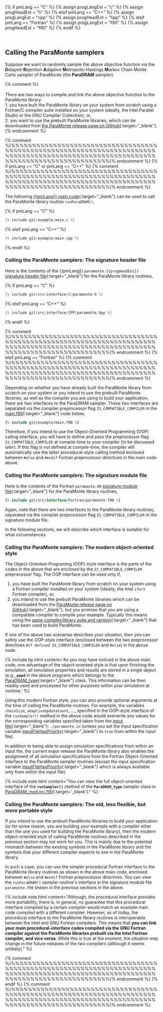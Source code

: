 {% if pmLang == "C" %}
    {% assign progLangExt = "c" %}
    {% assign progHeadExt = "h" %}
{% elsif pmLang == "C++" %}
    {% assign progLangExt = "cpp" %}
    {% assign progHeadExt = "hpp" %}
{% elsif pmLang == "Fortran" %}
    {% assign progLangExt = "f90" %}
    {% assign progHeadExt = "f90" %}
{% endif %}

<br>

## Calling the ParaMonte samplers  

Suppose we want to randomly sample the above objective function via the **D**elayed-**R**ejection **A**daptive **M**etropolis-Hastings **M**arkov Chain Monte Carlo sampler of ParaMonte (the **ParaDRAM** sampler).  

{% comment %}
    <a name="linking-methods"></a><br><br>
    There are two ways to compile and link the above objective function to the ParaMonte library:  
    1. you have built the ParaMonte library on your system from scratch using a Fortran/C compiler suite installed on your system (ideally, the Intel Parallel Studio or the GNU Compiler Collection), or,  
    2. you want to use the prebuilt ParaMonte libraries, which can be downloaded from [the ParaMonte release page on GitHub]({{site.currentRelease}}){:target="_blank"}.    
{% endcomment %}

{% comment %}%%%%%%%%%%%%%%%%%%%%%%%%%%%%%%%%%%%%%%%%%%%%%%%%%%%%%%%%%%%%%%%%%%%%%%%%%%%%%%%%%%%%%%%%%%%%%%%%%%%%%%%%%%%%%%%%%%%%%%%%%%%%%%%%%%%%{% endcomment %}
{% if pmLang == "C" or pmLang == "C++" %}
{% comment %}%%%%%%%%%%%%%%%%%%%%%%%%%%%%%%%%%%%%%%%%%%%%%%%%%%%%%%%%%%%%%%%%%%%%%%%%%%%%%%%%%%%%%%%%%%%%%%%%%%%%%%%%%%%%%%%%%%%%%%%%%%%%%%%%%%%%{% endcomment %}

The following [{{pmLang}} main code](https://raw.githubusercontent.com/cdslaborg/paramonte/main/example/main.{{progLangExt}}){:target="_blank"} can be used to call the ParaMonte library routine `runParaDRAM()`,  

{% if pmLang == "C" %}
```c
{% include git/example/main.c %}
```
{% elsif pmLang == "C++" %}
```cpp
{% include git/example/main.cpp %}
```
{% endif %}

### Calling the ParaMonte samplers: The signature header file  

Here is the contents of the {{pmLang}} `paramonte.{{progHeadExt}}` [signature header file](https://raw.githubusercontent.com/cdslaborg/paramonte/main/src/interface/{{pmLang}}/paramonte.{{progHeadExt}}){:target="_blank"} for the ParaMonte library routines,  

{% if pmLang == "C" %}
```c
{% include git/src/interface/C/paramonte.h %}
```
{% elsif pmLang == "C++" %}
```cpp
{% include git/src/interface/CPP/paramonte.hpp %}
```
{% endif %}

{% comment %}%%%%%%%%%%%%%%%%%%%%%%%%%%%%%%%%%%%%%%%%%%%%%%%%%%%%%%%%%%%%%%%%%%%%%%%%%%%%%%%%%%%%%%%%%%%%%%%%%%%%%%%%%%%%%%%%%%%%%%%%%%%%%%%%%%%%{% endcomment %}
{% elsif pmLang == "Fortran" %}
{% comment %}%%%%%%%%%%%%%%%%%%%%%%%%%%%%%%%%%%%%%%%%%%%%%%%%%%%%%%%%%%%%%%%%%%%%%%%%%%%%%%%%%%%%%%%%%%%%%%%%%%%%%%%%%%%%%%%%%%%%%%%%%%%%%%%%%%%%{% endcomment %}

Depending on whether you have already built the ParaMonte library from scratch on your system or you intend to use the prebuilt ParaMonte libraries, as well as the compiler you are using to build your application, there are two interfaces to the ParaDRAM sampler. These two interfaces are separated via the compiler preprocessor flag `IS_COMPATIBLE_COMPILER` in the [main.f90](https://raw.githubusercontent.com/cdslaborg/paramonte/main/example/main.f90){:target="_blank"} code below,  

```fortran
{% include git/example/main.f90 %}
```  

Therefore, if you intend to use the Object-Oriented Programming (OOP) calling interface, you will have to define and pass the preprocessor flag `IS_COMPATIBLE_COMPILER` at compile-time to your compiler (to be discussed later). If this flag is not defined at compile-time, the compiler will automatically use the latter procedural-style calling method enclosed between `#else` and `#endif` Fortran preprocessor directives in the main code above.  

### Calling the ParaMonte samplers: The signature module file  

Here is the contents of the Fortran `paramonte.90` [signature module file](https://raw.githubusercontent.com/cdslaborg/paramonte/main/src/interface/Fortran/paramonte.f90){:target="_blank"} for the ParaMonte library routines,  

```fortran
{% include git/src/interface/Fortran/paramonte.f90 %}
```

Again, note that there are two interfaces to the ParaMonte library routines, separated via the compiler preprocessor flag `IS_COMPATIBLE_COMPILER` in the signature module file.  

In the following sections, we will describe which interface is suitable for what circumstances.  

### Calling the ParaMonte samplers: The modern object-oriented style  

The Object-Oriented-Programing (OOP) style interface is the parts of the codes in the above that are enclosed by the `IS_COMPATIBLE_COMPILER` preprocessor flag. The OOP interface can be used only if,  

1. you have built the ParaMonte library from scratch on your system using a Fortran compiler installed on your system (ideally, the Intel `ifort` Fortran compiler), or,  
2. you intend to use the prebuilt ParaMonte libraries which can be downloaded from the [ParaMonte release page on GitHub]({{site.currentRelease}}){:target="_blank"}, but you promise that you are using a compatible compiler to compile your example. Typically this means using the [same compiler/library suite and version](https://github.com/cdslaborg/paramonte/blob/main/CHANGES.md){:target="_blank"} that has been used to build ParaMonte.  

If one of the above two scenarios describes your situation, then you can safely use the OOP-style interface (enclosed between the two preprocessor directives `#if defined IS_COMPATIBLE_COMPILER` and `#else`) in the above code.  

{% include tip.html content='As you may have noticed in the above main code, one advantage of the object-oriented style is that upon finishing the simulation, all simulation properties and results are stored in a single object (e.g., **`pmpd`** in the above program) which belongs to the [ParaDRAM_type](https://github.com/cdslaborg/paramonte/blob/main/src/kernel/ParaXXXX_mod.inc.f90){:target="_blank"} class. This information can be then readily used and processed for other purposes within your simulation at runtime.' %}

Using this modern Fortran style, you can also provide optional arguments at the time of calling the ParaMonte routines. For example, the variables `chainSize`, `adaptiveUpdateCount`, ..., specified in the OOP-style interface of the `runSampler()` method in the above code would overwrite any values for the corresponding variables specified taken from the [input file](https://raw.githubusercontent.com/cdslaborg/paramonte/main/example/{{pmExam}}/input/paramonte.in){:target="_blank"}: `./paramonte.in` (unless you set the input specification variable [inputFileHasPriority](../../../usage/paradram/specifications/#inputfilehaspriority){:target="_blank"} to `true` from within the input file).  

In addition to being able to assign simulation specifications from within an input file, the current major release the ParaMonte library also enables the assignment of all simulation specifications from the Fortran Object-Oriented interface to the ParaMonte sampler routines (except the input specification variable [inputFileHasPriority](../../../usage/paradram/specifications/#inputfilehaspriority){:target="_blank"} which is always available only from within the input file).  

{% include note.html content="You can view the full object-oriented interface of the **`runSampler()`** method of the **`ParaDRAM_type`** sampler class in [ParaDRAM_mod.inc.f90](https://github.com/cdslaborg/paramonte/blob/main/src/kernel/ParaXXXX_mod.inc.f90){:target='_blank'}." %}

### Calling the ParaMonte samplers: The old, less flexible, but more portable style  

If you intend to use the prebuilt ParaMonte libraries to build your application (or for some reason, you are building your example with a compiler other than the one you used for building the ParaMonte library), then the modern object-oriented style of calling ParaMonte routines described in the previous section may not work for you. This is mainly due to the potential mismatch between the existing symbols in the ParaMonte library and the symbols that your different compiler expects to see in the ParaMonte library.  

In such a case, you can use the simpler procedural Fortran interface to the ParaMonte library routines as shown in the above main code, enclosed between `#else` and `#endif` Fortran preprocessor directives. You can view the `runParaDRAM()` sampler routine's interface in the signature module file `paramonte.f90` shown in the previous sections in the above.

{% include note.html content="Although, the procedural interface provides more portability, there is, in general, no guarantee that this procedural interface compiled by a certain compiler would match an example main code compiled with a different compiler. However, as of today, the procedural interface to the ParaMonte library routines is interoperable between the Intel and GNU Fortran compilers. This means that **you can link your main procedural-interface codes compiled via the GNU Fortran compiler against the ParaMonte libraries prebuilt via the Intel Fortran compiler, and vice versa**. While this is true at the moment, the situation may change in the future releases of the two compilers (although it seems unlikely)." %}  

{% comment %}%%%%%%%%%%%%%%%%%%%%%%%%%%%%%%%%%%%%%%%%%%%%%%%%%%%%%%%%%%%%%%%%%%%%%%%%%%%%%%%%%%%%%%%%%%%%%%%%%%%%%%%%%%%%%%%%%%%%%%%%%%%%%%%%%%%%{% endcomment %}
{% endif %}
{% comment %}%%%%%%%%%%%%%%%%%%%%%%%%%%%%%%%%%%%%%%%%%%%%%%%%%%%%%%%%%%%%%%%%%%%%%%%%%%%%%%%%%%%%%%%%%%%%%%%%%%%%%%%%%%%%%%%%%%%%%%%%%%%%%%%%%%%%{% endcomment %}
